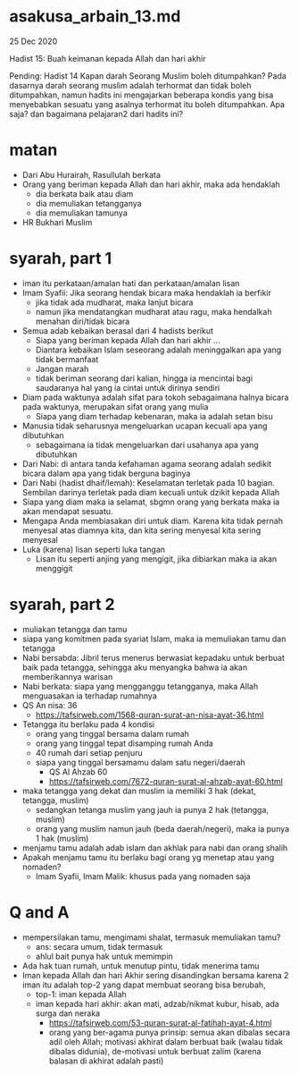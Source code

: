 # asakusa_arbain_13.md
25 Dec 2020

Hadist 15: Buah keimanan kepada Allah dan hari akhir

Pending: Hadist 14
Kapan darah Seorang Muslim boleh ditumpahkan?
Pada dasarnya darah seorang muslim adalah terhormat dan tidak boleh ditumpahkan, namun hadits ini mengajarkan beberapa kondis yang bisa menyebabkan sesuatu yang asalnya terhormat itu boleh ditumpahkan. Apa saja? dan bagaimana pelajaran2 dari hadits ini?    

# matan
* Dari Abu Hurairah, Rasullulah berkata
* Orang yang beriman kepada Allah dan hari akhir, maka ada hendaklah 
  * dia berkata baik atau diam
  * dia memuliakan tetangganya
  * dia memuliakan tamunya
* HR Bukhari Muslim

# syarah, part 1
* iman itu perkataan/amalan hati dan perkataan/amalan lisan
* Imam Syafii: Jika seorang hendak bicara maka hendaklah ia berfikir
  * jika tidak ada mudharat, maka lanjut bicara
  * namun jika mendatangkan mudharat atau ragu, maka hendalkah menahan diri/tidak bicara
* Semua adab kebaikan berasal dari 4 hadists berikut
  * Siapa yang beriman kepada Allah dan hari akhir ...
  * Diantara kebaikan Islam seseorang adalah meninggalkan apa yang tidak bermanfaat
  * Jangan marah
  * tidak beriman seorang dari kalian, hingga ia mencintai bagi saudaranya hal yang ia cintai 
    untuk dirinya sendiri
* Diam pada waktunya adalah sifat para tokoh sebagaimana halnya bicara pada waktunya,
  merupakan sifat orang yang mulia
  * Siapa yang diam terhadap kebenaran, maka ia adalah setan bisu
* Manusia tidak seharusnya mengeluarkan ucapan kecuali apa yang dibutuhkan
  * sebagaimana ia tidak mengeluarkan dari usahanya apa yang dibutuhkan
* Dari Nabi: di antara tanda kefahaman agama seorang adalah sedikit bicara dalam 
  apa yang tidak berguna baginya
* Dari Nabi (hadist dhaif/lemah): Keselamatan terletak pada 10 bagian.
  Sembilan darinya terletak pada diam kecuali untuk dzikit kepada Allah 
* Siapa yang diam maka ia selamat, sbgmn orang yang berkata maka ia akan mendapat sesuatu.
* Mengapa Anda membiasakan diri untuk diam.
  Karena kita tidak pernah menyesal atas diamnya kita,
  dan kita sering menyesal kita sering menyesal
* Luka (karena) lisan seperti luka tangan
  * Lisan itu seperti anjing yang mengigit, jika dibiarkan maka ia akan menggigit

# syarah, part 2
* muliakan tetangga dan tamu
* siapa yang komitmen pada syariat Islam, maka ia memuliakan tamu dan tetangga
* Nabi bersabda: Jibril terus menerus berwasiat kepadaku untuk berbuat baik pada tetangga, 
  sehingga aku menyangka bahwa ia akan memberikannya warisan
* Nabi berkata: siapa yang mengganggu tetangganya, maka Allah menguasakan ia terhadap rumahnya
* QS An nisa: 36
  * https://tafsirweb.com/1568-quran-surat-an-nisa-ayat-36.html
* Tetangga itu berlaku pada 4 kondisi
  * orang yang tinggal bersama dalam rumah
  * orang yang tinggal tepat disamping rumah Anda
  * 40 rumah dari setiap penjuru
  * siapa yang tinggal bersamamu dalam satu negeri/daerah
    * QS Al Ahzab 60
    * https://tafsirweb.com/7672-quran-surat-al-ahzab-ayat-60.html
* maka tetangga yang dekat dan muslim ia memiliki 3 hak (dekat, tetangga, muslim)
  * sedangkan tetanga muslim yang jauh ia punya 2 hak (tetangga, muslim)
  * orang yang muslim namun jauh (beda daerah/negeri), maka ia punya 1 hak (muslim)
* menjamu tamu adalah adab islam dan akhlak para nabi dan orang shalih
* Apakah menjamu tamu itu berlaku bagi orang yg menetap atau yang nomaden?
  * Imam Syafii, Imam Malik: khusus pada yang nomaden saja
   
 # Q and A
* mempersilakan tamu, mengimami shalat, termasuk memuliakan tamu?
    * ans: secara umum, tidak termasuk 
    * ahlul bait punya hak untuk memimpin
* Ada hak tuan rumah, untuk menutup pintu, tidak menerima tamu
* Iman kepada Allah dan hari Akhir sering disandingkan bersama 
  karena 2 iman itu adalah top-2 yang dapat membuat seorang bisa berubah,
  * top-1: iman kepada Allah
  * iman kepada hari akhir: akan mati, adzab/nikmat kubur, hisab, ada surga dan neraka
    * https://tafsirweb.com/53-quran-surat-al-fatihah-ayat-4.html
    * orang yang ber-agama punya prinsip: semua akan dibalas secara adil oleh Allah;
      motivasi akhirat dalam berbuat baik (walau tidak dibalas didunia),
      de-motivasi untuk berbuat zalim (karena balasan di akhirat adalah pasti)
